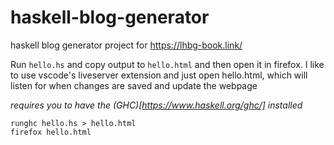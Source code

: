 # haskell-blog-generator
 haskell blog generator project for https://lhbg-book.link/

Run `hello.hs` and copy output to `hello.html` and then open it in firefox.
I like to use vscode's liveserver extension and just open hello.html, which will listen for when changes are saved and update the webpage

*requires you to have the (GHC)[https://www.haskell.org/ghc/] installed*

```
runghc hello.hs > hello.html
firefox hello.html
```
